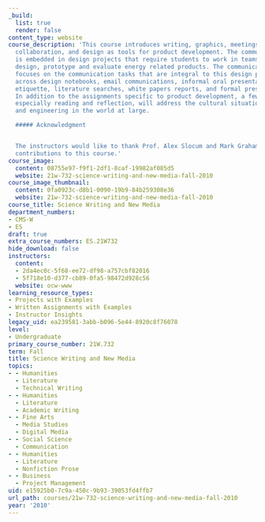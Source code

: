 ```yaml
---
_build:
  list: true
  render: false
content_type: website
course_description: 'This course introduces writing, graphics, meetings, oral presentation,
  collaboration, and design as tools for product development. The communication instruction
  is embedded in design projects that require students to work in teams to conceive,
  design, prototype and evaluate energy related products. The communication instruction
  focuses on the communication tasks that are integral to this design process, ranging,
  across design notebooks, email communications, informal oral presentations, meeting
  etiquette, literature searches, white papers reports, and formal presentations.
  In addition to the assignments specific to product development, a few assignments,
  especially reading and reflection, will address the cultural situation of engineers
  and engineering in the world at large.

  ##### Acknowledgment


  The instructors would like to thank Prof. Alex Slocum and Mark Graham for their
  contributions to this course.'
course_image:
  content: 08755e97-f9f1-2df1-8caf-19982af085d5
  website: 21w-732-science-writing-and-new-media-fall-2010
course_image_thumbnail:
  content: 0fa0923c-d8b1-0090-19b9-84b259308e36
  website: 21w-732-science-writing-and-new-media-fall-2010
course_title: Science Writing and New Media
department_numbers:
- CMS-W
- ES
draft: true
extra_course_numbers: ES.21W732
hide_download: false
instructors:
  content:
  - 2da4ec0c-5f68-ee72-df98-a757cbf82016
  - 5f718e10-d377-cb89-0fa5-98472d928c56
  website: ocw-www
learning_resource_types:
- Projects with Examples
- Written Assignments with Examples
- Instructor Insights
legacy_uid: ea239581-3abb-b096-5e44-8920c8f76078
level:
- Undergraduate
primary_course_number: 21W.732
term: Fall
title: Science Writing and New Media
topics:
- - Humanities
  - Literature
  - Technical Writing
- - Humanities
  - Literature
  - Academic Writing
- - Fine Arts
  - Media Studies
  - Digital Media
- - Social Science
  - Communication
- - Humanities
  - Literature
  - Nonfiction Prose
- - Business
  - Project Management
uid: e15925b0-7c9a-450c-9b93-39053fd4ffb7
url_path: courses/21w-732-science-writing-and-new-media-fall-2010
year: '2010'
---
```

